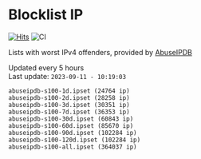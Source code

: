 # Blocklist IP

[![Hits](https://hits.seeyoufarm.com/api/count/incr/badge.svg?url=https%3A%2F%2Fgithub.com%2Fborestad%2Fblocklist-ip%2F&count_bg=%2379C83D&title_bg=%23555555&icon=&icon_color=%23E7E7E7&title=hits&edge_flat=false)](https://hits.seeyoufarm.com)  ![CI](https://img.shields.io/github/workflow/status/borestad/blocklist-ip/CI?style=flat-square)

Lists with worst IPv4 offenders, provided by [AbuseIPDB](https://www.abuseipdb.com/)

<!-- FOOTER-PLACEHOLDER -->
Updated every 5 hours<br>
Last update: `2023-09-11 - 10:19:03`
```
abuseipdb-s100-1d.ipset (24764 ip)
abuseipdb-s100-2d.ipset (28258 ip)
abuseipdb-s100-3d.ipset (30351 ip)
abuseipdb-s100-7d.ipset (36353 ip)
abuseipdb-s100-30d.ipset (60843 ip)
abuseipdb-s100-60d.ipset (85670 ip)
abuseipdb-s100-90d.ipset (102284 ip)
abuseipdb-s100-120d.ipset (102284 ip)
abuseipdb-s100-all.ipset (364037 ip)
```
